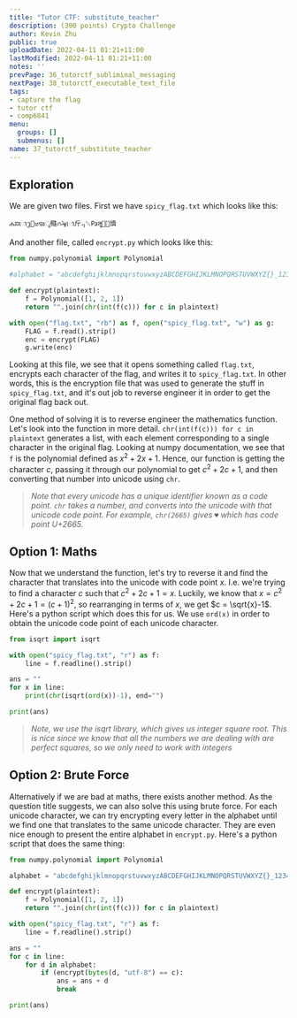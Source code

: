 ```yaml
---
title: "Tutor CTF: substitute_teacher"
description: (300 points) Crypto Challenge
author: Kevin Zhu
public: true
uploadDate: 2022-04-11 01:21+11:00
lastModified: 2022-04-11 01:21+11:00
notes: ''
prevPage: 36_tutorctf_subliminal_messaging
nextPage: 38_tutorctf_executable_text_file
tags:
- capture the flag
- tutor ctf
- comp6841
menu:
  groups: []
  submenus: []
name: 37_tutorctf_substitute_teacher
---
```


## Exploration

We are given two files. First we have `spicy_flag.txt` which looks like this:

```
ሐᤀោᦡ௑ಱૹৄ㰐⩀⯤ោ⽄⢤␀㎩ॡ㄀᰹㸄
```

And another file, called `encrypt.py` which looks like this:

```python
from numpy.polynomial import Polynomial

#alphabet = "abcdefghijklmnopqrstuvwxyzABCDEFGHIJKLMNOPQRSTUVWXYZ{}_1234567890"

def encrypt(plaintext):
    f = Polynomial([1, 2, 1])
    return "".join(chr(int(f(c))) for c in plaintext)

with open("flag.txt", "rb") as f, open("spicy_flag.txt", "w") as g:
    FLAG = f.read().strip()
    enc = encrypt(FLAG)
    g.write(enc)
```

Looking at this file, we see that it opens something called `flag.txt`, encrypts each character of the flag, and writes it to `spicy_flag.txt`. In other words, this is the encryption file that was used to generate the stuff in `spicy_flag.txt`, and it's out job to reverse engineer it in order to get the original flag back out.

One method of solving it is to reverse engineer the mathematics function. Let's look into the function in more detail. `chr(int(f(c))) for c in plaintext` generates a list, with each element corresponding to a single character in the original flag. Looking at numpy documentation, we see that `f` is the polynomial defined as $x^2 + 2x + 1$. Hence, our function is getting the character $c$, passing it through our polynomial to get $c^2+2c+1$, and then converting that number into unicode using `chr`.

> _Note that every unicode has a unique identifier known as a code point. `chr` takes a number, and converts into the unicode with that unicode code point. For example, `chr(2665)` gives `♥` which has code point U+2665._

## Option 1: Maths

Now that we understand the function, let's try to reverse it and find the character that translates into the unicode with code point $x$. I.e. we're trying to find a character $c$ such that $c^2+2c+1 = x$. Luckily, we know that $x = c^2+2c+1 = (c+1)^2$, so rearranging in terms of $x$, we get $c = \sqrt{x}-1$. Here's a python script which does this for us. We use `ord(x)` in order to obtain the unicode code point of each unicode character.

```python
from isqrt import isqrt

with open("spicy_flag.txt", "r") as f:
    line = f.readline().strip()

ans = ""
for x in line:
    print(chr(isqrt(ord(x))-1), end="")

print(ans)
```
> _Note, we use the isqrt library, which gives us integer square root. This is nice since we know that all the numbers we are dealing with are perfect squares, so we only need to work with integers_

## Option 2: Brute Force

Alternatively if we are bad at maths, there exists another method. As the question title suggests, we can also solve this using brute force. For each unicode character, we can try encrypting every letter in the alphabet until we find one that translates to the same unicode character. They are even nice enough to present the entire alphabet in `encrypt.py`. Here's a python script that does the same thing:

```python
from numpy.polynomial import Polynomial

alphabet = "abcdefghijklmnopqrstuvwxyzABCDEFGHIJKLMNOPQRSTUVWXYZ{}_1234567890"

def encrypt(plaintext):
    f = Polynomial([1, 2, 1])
    return "".join(chr(int(f(c))) for c in plaintext)

with open("spicy_flag.txt", "r") as f:
    line = f.readline().strip()

ans = ""
for c in line:
    for d in alphabet:
        if (encrypt(bytes(d, "utf-8") == c):
            ans = ans + d
            break

print(ans)
```